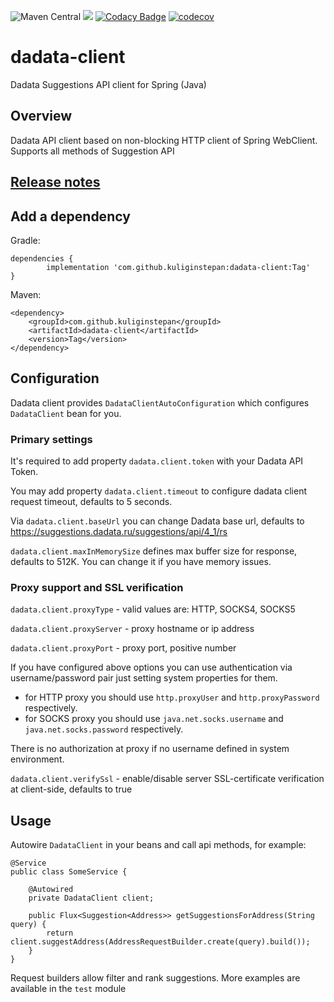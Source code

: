 ![Maven Central](https://img.shields.io/maven-central/v/com.github.kuliginstepan/dadata-client)
![](https://github.com/kuliginstepan/dadata-client/workflows/Java%20CI%20with%20Gradle/badge.svg)
[![Codacy Badge](https://api.codacy.com/project/badge/Grade/11dd4516337e4a9da32b427262e96fe7)](https://www.codacy.com/app/KuliginStepan/dadata-client?utm_source=github.com&amp;utm_medium=referral&amp;utm_content=KuliginStepan/dadata-client&amp;utm_campaign=Badge_Grade)
[![codecov](https://codecov.io/gh/KuliginStepan/dadata-client/branch/master/graph/badge.svg)](https://codecov.io/gh/KuliginStepan/dadata-client)

# dadata-client

Dadata Suggestions API client for Spring (Java)

## Overview

Dadata API client based on non-blocking HTTP client of Spring WebClient. Supports all methods of Suggestion API

## [Release notes](ReleaseNotes.md)

## Add a dependency

Gradle:
	
	dependencies {
	        implementation 'com.github.kuliginstepan:dadata-client:Tag'
	}
	
Maven:
	
	<dependency>
	    <groupId>com.github.kuliginstepan</groupId>
	    <artifactId>dadata-client</artifactId>
	    <version>Tag</version>
	</dependency>

## Configuration

Dadata client provides `DadataClientAutoConfiguration` which configures `DadataClient` bean for you.

### Primary settings

It's required to add property `dadata.client.token` with your Dadata API Token.

You may add property `dadata.client.timeout` to configure dadata client request timeout, defaults to 5 seconds.

Via `dadata.client.baseUrl` you can change Dadata base url, defaults to https://suggestions.dadata.ru/suggestions/api/4_1/rs

`dadata.client.maxInMemorySize` defines max buffer size for response, defaults to 512K. You can change it if you have memory issues.

### Proxy support and SSL verification

`dadata.client.proxyType` - valid values are: HTTP, SOCKS4, SOCKS5

`dadata.client.proxyServer` - proxy hostname or ip address

`dadata.client.proxyPort` - proxy port, positive number

If you have configured above options you can use authentication via username/password pair just setting system properties for them.

- for HTTP proxy you should use `http.proxyUser` and `http.proxyPassword` respectively.
- for SOCKS proxy you should use `java.net.socks.username` and `java.net.socks.password` respectively.

There is no authorization at proxy if no username defined in system environment.

`dadata.client.verifySsl` - enable/disable server SSL-certificate verification at client-side, defaults to true

## Usage

Autowire `DadataClient` in your beans and call api methods, for example:

```
@Service
public class SomeService {
    
    @Autowired
    private DadataClient client;
    
    public Flux<Suggestion<Address>> getSuggestionsForAddress(String query) {
        return client.suggestAddress(AddressRequestBuilder.create(query).build());
    }
}
```

Request builders allow filter and rank suggestions. More examples are available in the `test` module 

